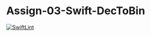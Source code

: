 # Assign-03-Swift-DecToBin
[![SwiftLint](https://github.com/ICS4U-Programming-MelodyB/Assign-03-Swift-DecToBin/workflows/SwiftLint/badge.svg)](https://github.com/ICS4U-Programming-MelodyB/Assign-03-Swift-DecToBin/actions)
